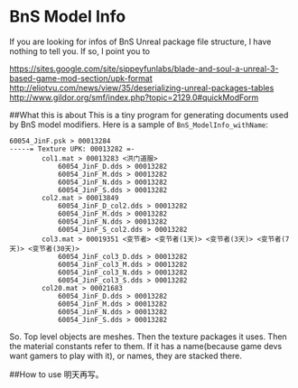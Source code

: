 # BnS Model Info
If you are looking for infos of BnS Unreal package file structure, I have nothing to tell you. If so, I point you to

https://sites.google.com/site/sippeyfunlabs/blade-and-soul-a-unreal-3-based-game-mod-section/upk-format
http://eliotvu.com/news/view/35/deserializing-unreal-packages-tables
http://www.gildor.org/smf/index.php?topic=2129.0#quickModForm

##What this is about
This is a tiny program for generating documents used by BnS model modifiers. Here is a sample of `BnS_ModelInfo_withName`:

```
60054_JinF.psk > 00013284
-----= Texture UPK: 00013282 =-
		col1.mat > 00013283 <洪门道服>
			60054_JinF_D.dds > 00013282
			60054_JinF_M.dds > 00013282
			60054_JinF_N.dds > 00013282
			60054_JinF_S.dds > 00013282
		col2.mat > 00013849
			60054_JinF_D_col2.dds > 00013282
			60054_JinF_M.dds > 00013282
			60054_JinF_N.dds > 00013282
			60054_JinF_S_col2.dds > 00013282
		col3.mat > 00019351 <变节者> <变节者(1天)> <变节者(3天)> <变节者(7天)> <变节者(30天)>
			60054_JinF_col3_D.dds > 00013282
			60054_JinF_col3_M.dds > 00013282
			60054_JinF_col3_N.dds > 00013282
			60054_JinF_col3_S.dds > 00013282
		col20.mat > 00021683
			60054_JinF_D.dds > 00013282
			60054_JinF_M.dds > 00013282
			60054_JinF_N.dds > 00013282
			60054_JinF_S.dds > 00013282
```

So. Top level objects are meshes. Then the texture packages it uses. Then the material constants refer to them. If it has a name(because game devs want gamers to play with it), or names, they are stacked there.

##How to use
明天再写。
